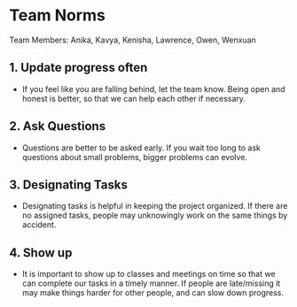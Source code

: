 # Team Norms

Team Members: Anika, Kavya, Kenisha, Lawrence, Owen, Wenxuan

## 1. Update progress often

- If you feel like you are falling behind, let the team know. Being open and honest is better, so that we can help each other if necessary.

## 2. Ask Questions

- Questions are better to be asked early. If you wait too long to ask questions about small problems, bigger problems can evolve.

## 3. Designating Tasks

- Designating tasks is helpful in keeping the project organized. If there are no assigned tasks, people may unknowingly work on the same things by accident.

## 4. Show up

- It is important to show up to classes and meetings on time so that we can complete our tasks in a timely manner. If people are late/missing it may make things harder for other people, and can slow down progress.


